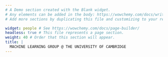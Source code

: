 ```yaml
---
# A Demo section created with the Blank widget.
# Any elements can be added in the body: https://wowchemy.com/docs/writing-markdown-latex/
# Add more sections by duplicating this file and customizing to your requirements.

widget: people # See https://wowchemy.com/docs/page-builder/
headless: true # This file represents a page section.
weight: 40 # Order that this section will appear.
title: |
  MACHINE LEARNING GROUP @ THE UNIVERSITY OF CAMBRIDGE
---
```



